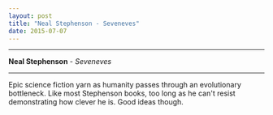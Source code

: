 ```yaml
---
layout: post
title: "Neal Stephenson - Seveneves"
date: 2015-07-07
---
```


***
<b>Neal Stephenson</b> - _Seveneves_

***

Epic science fiction yarn as humanity passes through an evolutionary bottleneck.  Like most Stephenson books, too long as he can't resist demonstrating how clever he is.  Good ideas though.
